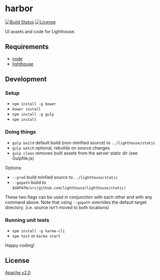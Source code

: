 harbor
=================

[![Build Status](https://img.shields.io/travis/lighthouse/lighthouse-client.svg?style=flat)](https://travis-ci.org/lighthouse/lighthouse-client)
[![License](https://img.shields.io/badge/license-apache2-blue.svg?style=flat)](/LICENSE)

UI assets and code for Lighthouse.

## Requirements

* [node](http://nodejs.org/)
* [lighthouse](https://github.com/lighthouse/lighthouse)

## Development

### Setup

* `npm install -g bower`
* `bower install`
* `npm install -g gulp`
* `npm install`

### Doing things

* `gulp build` default build (non-minified source) to `../lighthouse/static`
* `gulp watch` optional, rebuilds on source changes
* `gulp clean` removes built assets from the server static dir (see Gulpfile.js)

Options:

* `--prod` build minfied source to `../lighthouse/static`
* `--gopath` build to `$GOPATH/src/github.com/lighthouse/lighthouse/static/`

These two flags can be used in conjunction with each other and with any command above. Note that using `--gopath` overrides the default target directory. (i.e. source isn't moved to both locations)

### Running unit tests

* `npm install -g karma-cli`
* `npm test` or `karma start`

Happy coding!

## License

[Apache v2.0](http://www.apache.org/licenses/LICENSE-2.0)
